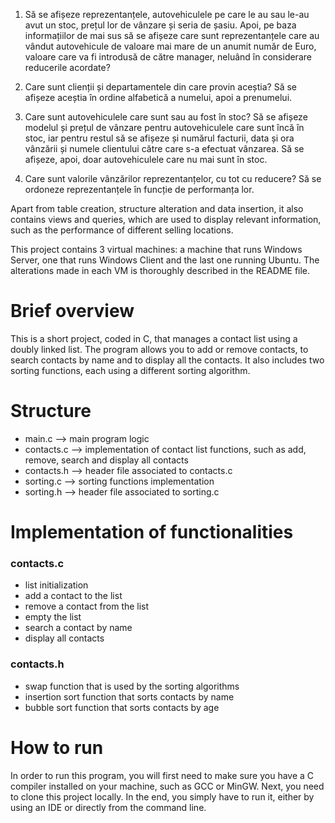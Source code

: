 1.	Să se afișeze reprezentanțele, autovehiculele pe care le au sau le-au avut un stoc, prețul lor de vânzare și seria de șasiu.
Apoi, pe baza informațiilor de mai sus să se afișeze care sunt reprezentanțele care au vândut autovehicule de valoare mai mare de un anumit număr de Euro, valoare care va fi introdusă de către manager, neluând în considerare reducerile acordate?

2.	Care sunt clienții și departamentele din care provin aceștia? 
Să se afișeze aceștia în ordine alfabetică a numelui, apoi a prenumelui.

3.	Care sunt autovehiculele care sunt sau au fost în stoc? Să se afișeze modelul și prețul de vânzare pentru autovehiculele care sunt încă în stoc, iar pentru restul să se afișeze și numărul facturii, data și ora vânzării și numele clientului către care s-a efectuat vânzarea.
Să se afișeze, apoi, doar autovehiculele care nu mai sunt în stoc.

4.	Care sunt valorile vânzărilor reprezentanțelor, cu tot cu reducere? 
Să se ordoneze reprezentanțele în funcție de performanța lor.


Apart from table creation, structure alteration and data insertion, it also contains views and queries, which are used to display relevant information, such as the performance of different selling locations.


This project contains 3 virtual machines: a machine that runs Windows Server, one that runs Windows Client and the last one running Ubuntu. The alterations made in each VM is thoroughly described in the README file.


# Brief overview
This is a short project, coded in C, that manages a contact list using a doubly linked list. The program allows you to add or remove contacts, to search contacts by name and to display all the contacts. It also includes two sorting functions, each using a different sorting algorithm. <br/>


# Structure
- main.c --> main program logic
- contacts.c --> implementation of contact list functions, such as add, remove, search and display all contacts
- contacts.h --> header file associated to contacts.c
- sorting.c --> sorting functions implementation
- sorting.h --> header file associated to sorting.c


# Implementation of functionalities
### contacts.c
- list initialization 
- add a contact to the list
- remove a contact from the list
- empty the list
- search a contact by name
- display all contacts

### contacts.h
- swap function that is used by the sorting algorithms
- insertion sort function that sorts contacts by name
- bubble sort function that sorts contacts by age


# How to run
In order to run this program, you will first need to make sure you have a C compiler installed on your machine, such as GCC or MinGW. Next, you need to clone this project locally. In the end, you simply have to run it, either by using an IDE or directly from the command line. <br/>
